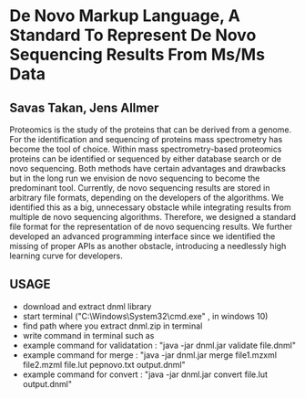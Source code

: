 # De Novo Markup Language, A Standard To Represent De Novo Sequencing Results From Ms/Ms Data

## Savas Takan, Jens Allmer

Proteomics is the study of the proteins that can be derived from a genome. For the identification and sequencing of proteins mass spectrometry has become the tool of choice. Within mass spectrometry-based proteomics proteins can be identified or sequenced by either database search or de novo sequencing. Both methods have certain advantages and drawbacks but in the long run we envision de novo sequencing to become the predominant tool. Currently, de novo sequencing results are stored in arbitrary file formats, depending on the developers of the algorithms. We identified this as a big, unnecessary obstacle while integrating results from multiple de novo sequencing algorithms. Therefore, we designed a standard file format for the representation of de novo sequencing results. We further developed an advanced programming interface since we identified the missing of proper APIs as another obstacle, introducing a needlessly high learning curve for developers.

## USAGE
* download and extract dnml library
* start terminal ("C:\Windows\System32\cmd.exe" , in windows 10)
* find path where you extract dnml.zip in terminal
* write command in terminal such as
* example command for validatation : "java -jar dnml.jar validate file.dnml"
* example command for merge : "java -jar dnml.jar merge file1.mzxml file2.mzml file.lut pepnovo.txt output.dnml"
* example command for convert : "java -jar dnml.jar convert file.lut output.dnml"

